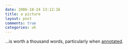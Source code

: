 ```yaml
---
date: 2006-10-24 13:12:16
title: a picture
layout: post
comments: true
categories: uk
---
```

...is worth a thousand words, particularly when
[annotated](http://flickr.com/photos/70276096@N00/278341985/).
